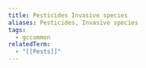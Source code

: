 ```yaml
---
title: Pesticides Invasive species
aliases: Pesticides, Invasive species
tags:
  - gccommon
relatedTerm:
  - "[[Pests]]"
---
```


